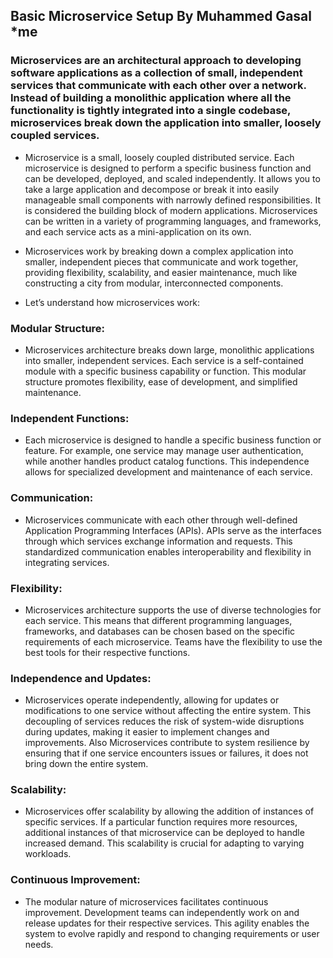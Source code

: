 ## Basic Microservice Setup By Muhammed Gasal *me
### Microservices are an architectural approach to developing software applications as a collection of small, independent services that communicate with each other over a network. Instead of building a monolithic application where all the functionality is tightly integrated into a single codebase, microservices break down the application into smaller, loosely coupled services.

- Microservice is a small, loosely coupled distributed service. Each microservice is designed to perform a specific business function and can be developed, deployed, and scaled independently. It allows you to take a large application and decompose or break it into easily manageable small components with narrowly defined responsibilities. It is considered the building block of modern applications. Microservices can be written in a variety of programming languages, and frameworks, and each service acts as a mini-application on its own.

- Microservices work by breaking down a complex application into smaller, independent pieces that communicate and work together, providing flexibility, scalability, and easier maintenance, much like constructing a city from modular, interconnected components.

- Let’s understand how microservices work:

### Modular Structure:
- Microservices architecture breaks down large, monolithic applications into smaller, independent services.
Each service is a self-contained module with a specific business capability or function.
This modular structure promotes flexibility, ease of development, and simplified maintenance.

### Independent Functions:
- Each microservice is designed to handle a specific business function or feature.
For example, one service may manage user authentication, while another handles product catalog functions.
This independence allows for specialized development and maintenance of each service.

### Communication:
- Microservices communicate with each other through well-defined Application Programming Interfaces (APIs).
APIs serve as the interfaces through which services exchange information and requests.
This standardized communication enables interoperability and flexibility in integrating services.

### Flexibility:
- Microservices architecture supports the use of diverse technologies for each service.
This means that different programming languages, frameworks, and databases can be chosen based on the specific requirements of each microservice.
Teams have the flexibility to use the best tools for their respective functions.

### Independence and Updates:
- Microservices operate independently, allowing for updates or modifications to one service without affecting the entire system.
This decoupling of services reduces the risk of system-wide disruptions during updates, making it easier to implement changes and improvements.
Also Microservices contribute to system resilience by ensuring that if one service encounters issues or failures, it does not bring down the entire system.

### Scalability:
- Microservices offer scalability by allowing the addition of instances of specific services.
If a particular function requires more resources, additional instances of that microservice can be deployed to handle increased demand.
This scalability is crucial for adapting to varying workloads.

### Continuous Improvement:
- The modular nature of microservices facilitates continuous improvement.
Development teams can independently work on and release updates for their respective services.
This agility enables the system to evolve rapidly and respond to changing requirements or user needs.